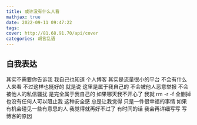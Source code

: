 ```yaml
---
title: 或许没有什么人看
mathjax: true
date: 2022-09-11 09:47:22
tags:
cover: http://81.68.91.70/api/cover
categories: 胡言乱语
---
```




## 自我表达

  其实不需要你告诉我 我自己也知道 个人博客 其实是流量很小的平台 不会有什么人来看 不过这样也挺好的 就是说 这里是属于我自己的 不会被他人恶意举报 不会被他人的私信骚扰 是完全属于我自己的 如果哪天我不开心了 我就 rm -r -f 全删掉 也没有任何人可以阻止我 这种安全感 总是让我觉得 只是一件很幸福的事情 如果有机会碰见一些有意思的人 我觉得就再好不过了 
		有时间的话 我会再详细写写 写博客的原因 





